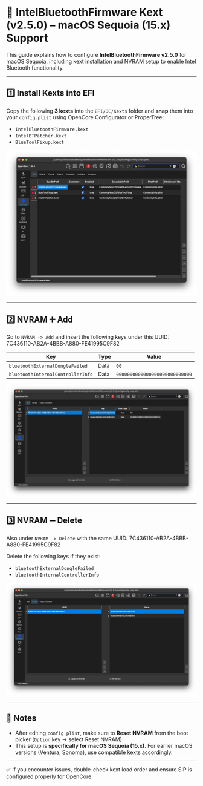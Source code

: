 # 🔧 IntelBluetoothFirmware Kext (v2.5.0) – macOS Sequoia (15.x) Support

This guide explains how to configure **IntelBluetoothFirmware v2.5.0** for macOS Sequoia, including kext installation and NVRAM setup to enable Intel Bluetooth functionality.

---

## 1️⃣ Install Kexts into EFI

Copy the following **3 kexts** into the `EFI/OC/Kexts` folder and **snap** them into your `config.plist` using OpenCore Configurator or ProperTree:

- `IntelBluetoothFirmware.kext`
- `IntelBTPatcher.kext`
- `BlueToolFixup.kext`

![](images/1.png)


---

## 2️⃣ NVRAM ➕ Add

Go to `NVRAM -> Add` and insert the following keys under this UUID: 7C436110-AB2A-4BBB-A880-FE41995C9F82

| Key                                | Type | Value                                  |
|-----------------------------------|------|----------------------------------------|
| `bluetoothExternalDongleFailed`   | Data | `00`                                   |
| `bluetoothInternalControllerInfo` | Data | `0000000000000000000000000000`         |

![](images/2.png)

---

## 3️⃣ NVRAM ➖ Delete

Also under `NVRAM -> Delete` with the same UUID: 7C436110-AB2A-4BBB-A880-FE41995C9F82

Delete the following keys if they exist:

- `bluetoothExternalDongleFailed`
- `bluetoothInternalControllerInfo`

![](images/3.png)

---

## 📌 Notes

- After editing `config.plist`, make sure to **Reset NVRAM** from the boot picker (`Option` key -> select Reset NVRAM).
- This setup is **specifically for macOS Sequoia (15.x)**. For earlier macOS versions (Ventura, Sonoma), use compatible kexts accordingly.

---

✅ If you encounter issues, double-check kext load order and ensure SIP is configured properly for OpenCore.




